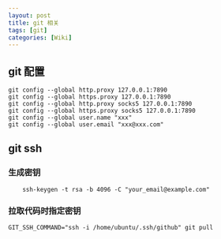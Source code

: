 ```yaml
---
layout: post
title: git 相关
tags: [git]
categories: [Wiki]
---
```


## git 配置

```shell
git config --global http.proxy 127.0.0.1:7890
git config --global https.proxy 127.0.0.1:7890
git config --global http.proxy socks5 127.0.0.1:7890
git config --global https.proxy socks5 127.0.0.1:7890
git config --global user.name "xxx"
git config --global user.email "xxx@xxx.com"
```

## git ssh

### 生成密钥

```shell
    ssh-keygen -t rsa -b 4096 -C "your_email@example.com"
```

###  拉取代码时指定密钥

```shell
GIT_SSH_COMMAND="ssh -i /home/ubuntu/.ssh/github" git pull
```
